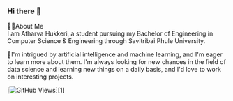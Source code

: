 ### Hi there 👋<br>

🙋‍♂️About Me<br>
I am Atharva Hukkeri, a student pursuing my Bachelor of Engineering in Computer Science & Engineering through Savitribai Phule University.

🚀I'm intrigued by artificial intelligence and machine learning, and I'm eager to learn more about them. I'm always looking for new chances in the field of data science and learning new things on a daily basis, and I'd love to work on interesting projects.<br>

[![GitHub Views](https://komarev.com/ghpvc/?username=natterstefan&color=FAC151)][1]

